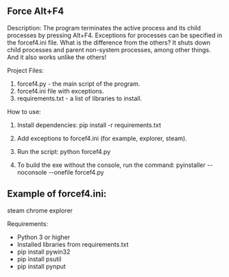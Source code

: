 Force Alt+F4
-------------

Description:
The program terminates the active process and its child processes by pressing Alt+F4.
Exceptions for processes can be specified in the forcef4.ini file.
What is the difference from the others? It shuts down child processes and parent non-system processes, among other things. And it also works unlike the others!

Project Files:
1. forcef4.py - the main script of the program.
2. forcef4.ini file with exceptions.
3. requirements.txt - a list of libraries to install.

How to use:
1. Install dependencies:
pip install -r requirements.txt

2. Add exceptions to forcef4.ini (for example, explorer, steam).

3. Run the script:
python forcef4.py

4. To build the exe without the console, run the command:
pyinstaller --noconsole --onefile forcef4.py

Example of forcef4.ini:
-------------------

steam
chrome explorer

Requirements:
- Python 3 or higher
- Installed libraries from requirements.txt
- pip install pywin32
- pip install psutil
- pip install pynput
